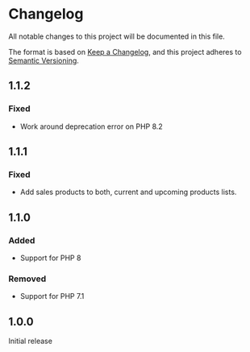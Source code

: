 # Changelog

All notable changes to this project will be documented in this file.

The format is based on [Keep a Changelog](https://keepachangelog.com/en/1.0.0/),
and this project adheres to [Semantic Versioning](https://semver.org/spec/v2.0.0.html).

## 1.1.2

### Fixed

- Work around deprecation error on PHP 8.2

## 1.1.1

### Fixed

- Add sales products to both, current and upcoming products lists. 

## 1.1.0

### Added

- Support for PHP 8

### Removed

- Support for PHP 7.1

## 1.0.0

Initial release
